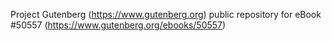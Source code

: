 Project Gutenberg (https://www.gutenberg.org) public repository for
eBook #50557 (https://www.gutenberg.org/ebooks/50557)
